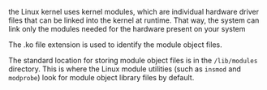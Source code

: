  the Linux kernel uses kernel modules, which are individual hardware driver files that can be linked into the kernel at runtime. That way, the system can link only the modules needed for the hardware present on your system

 The .ko file extension is used to identify the module object files.

 The standard location for storing module object files is in the `/lib/modules` directory. This is where the Linux module utilities (such as `insmod` and `modprobe`) look for module object library files by default.
